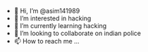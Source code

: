 - 👋 Hi, I’m @asim141989
- 👀 I’m interested in hacking
- 🌱 I’m currently learning hacking
- 💞️ I’m looking to collaborate on indian police
- 📫 How to reach me ...

<!---
asim141989/asim141989 is a ✨ special ✨ repository because its `README.md` (this file) appears on your GitHub profile.
You can click the Preview link to take a look at your changes.
--->
